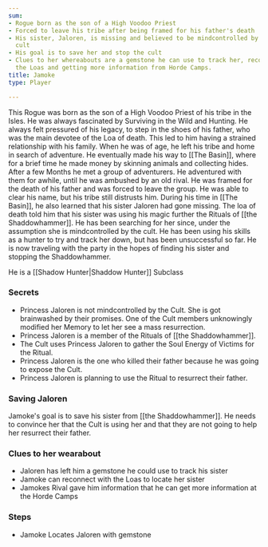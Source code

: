 ```yaml
---
sum:
- Rogue born as the son of a High Voodoo Priest
- Forced to leave his tribe after being framed for his father's death
- His sister, Jaloren, is missing and believed to be mindcontrolled by [[the Shaddowhammer]]
  cult
- His goal is to save her and stop the cult
- Clues to her whereabouts are a gemstone he can use to track her, reconnecting with
  the Loas and getting more information from Horde Camps.
title: Jamoke
type: Player

---
```



This Rogue was born as the son of a High Voodoo Priest of his tribe in the Isles. He was always fascinated by Surviving in the Wild and Hunting. He always felt pressured of his legacy, to step in the shoes of his father, who was the main devotee of the Loa of death. This led to him having a strained relationship with his family. When he was of age, he left his tribe and home in search of adventure.
He eventually made his way to [[The Basin]], where for a brief time he made money by skinning animals and collecting hides. After a few Months he met a group of adventurers. He adventured with them for awhile, until he was ambushed by an old rival. He was framed for the death of his father and was forced to leave the group. He was able to clear his name, but his tribe still distrusts him.
During his time in [[The Basin]], he also learned that his sister Jaloren had gone missing. The loa of death told him that his sister was using his magic further the Rituals of [[the Shaddowhammer]]. He has been searching for her since, under the assumption she is mindcontrolled by the cult.
He has been using his skills as a hunter to try and track her down, but has been unsuccessful so far.
He is now traveling with the party in the hopes of finding his sister and stopping the  Shaddowhammer.

He is a [[Shadow Hunter|Shaddow Hunter]] Subclass

### Secrets

- Princess Jaloren is not mindcontrolled by the Cult. She is got brainwashed by their promises. One of the Cult members unknowingly modified her Memory to let her see a mass resurrection.
- Princess Jaloren is a member of the Rituals of [[the Shaddowhammer]].
- The Cult uses Princess Jaloren to gather the Soul Energy of Victims for the Ritual.
- Princess Jaloren is the one who killed their father because he was going to expose the Cult.
- Princess Jaloren is planning to use the Ritual to resurrect their father.

### Saving Jaloren

Jamoke's goal is to save his sister from [[the Shaddowhammer]]. He needs to convince her that the Cult is using her and that they are not going to help her resurrect their father.

### Clues to her wearabout

- Jaloren has left him a gemstone he could use to track his sister
- Jamoke can reconnect with the Loas to locate her sister
- Jamokes Rival gave him information that he can get more information at the Horde Camps

### Steps

- Jamoke Locates Jaloren with gemstone
